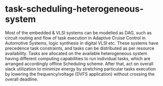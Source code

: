 # task-scheduling-heterogeneous-system
Most of the embedded & VLSI systems can be modelled as DAG, such as circuit routing and flow of task execution in Adaptive Cruise Control in Automotive Systems, logic synthesis in digital VLSI etc. These systems have precedence task constraints, and tasks can be distributed as per resource availability. Tasks are allocated on the available heterogeneous system having different computing capabilities to run individual tasks, which are arranged accordingly offline Scheduling scheme. After that, act on overall slack utilization to minimize energy by stretching particular tasks execution by lowering the frequency/voltage (DVFS application) without crossing the overall deadline.
